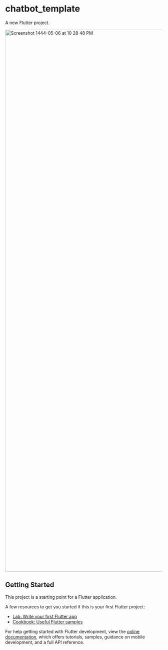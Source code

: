 # chatbot_template

A new Flutter project.

<img width="1728" alt="Screenshot 1444-05-06 at 10 28 48 PM" src="https://user-images.githubusercontent.com/69820306/204890742-482d3004-fbd1-44b1-8da9-61feffd57b1d.png">


## Getting Started

This project is a starting point for a Flutter application.

A few resources to get you started if this is your first Flutter project:

- [Lab: Write your first Flutter app](https://docs.flutter.dev/get-started/codelab)
- [Cookbook: Useful Flutter samples](https://docs.flutter.dev/cookbook)

For help getting started with Flutter development, view the
[online documentation](https://docs.flutter.dev/), which offers tutorials,
samples, guidance on mobile development, and a full API reference.
